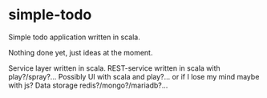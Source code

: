 simple-todo
===========

Simple todo application written in scala.

Nothing done yet, just ideas at the moment.

Service layer written in scala.
REST-service written in scala with play?/spray?...
Possibly UI with scala and play?... or if I lose my mind maybe with js?
Data storage redis?/mongo?/mariadb?...
